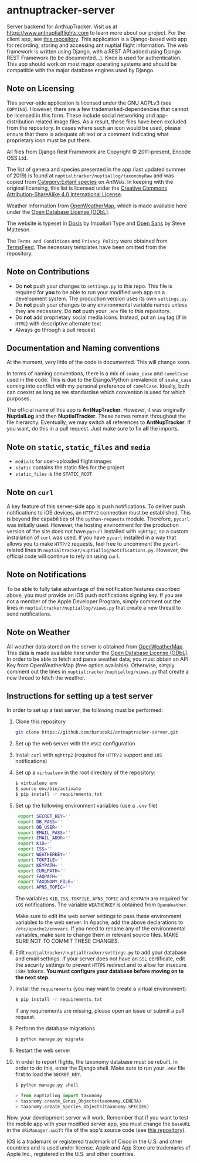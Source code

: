 # antnuptracker-server
Server backend for AntNupTracker. Visit us at https://www.antnuptialflights.com to learn more about our project. For the client app, see [this repository](https://github.com/bzrudski/antnuptracker-client). This application is a Django-based web app for recording, storing and accessing ant nuptial flight information. The web framework is written using Django, with a REST API added using Django REST Framework (to be documented...). Knox is used for authentication. This app should work on most major operating systems and should be compatible with the major database engines used by Django.

## Note on Licensing
This server-side application is licensed under the GNU AGPLv3 (see `COPYING`). However, there are a few trademarked-dependencies that cannot be licensed in this form. These include social networking and app-distribution related image files. As a result, these files have been excluded from the repository. In cases where such an icon would be used, please ensure that there is adequate alt text or a comment indicating what proprietary icon must be put there.

All files from Django Rest Framework are Copyright © 2011-present, Encode OSS Ltd.

The list of genera and species presented in the app (last updated summer of 2019) is found at `nuptialtracker/nuptiallog/taxonomyRaw` and was copied from [Category:Extant species](https://antwiki.org/wiki/Category:Extant_species) on _AntWiki_. In keeping with the original licensing, this list is licensed under the [Creative Commons Attribution-ShareAlike 4.0 International License](http://creativecommons.org/licenses/by-sa/4.0/).

Weather information from [OpenWeatherMap](https://openweathermap.org/), which is made available here under the [Open Database License (ODbL)](https://opendatacommons.org/licenses/odbl/1-0/).

The website is typeset in [Dosis](https://fonts.google.com/specimen/Dosis) by Impallari Type and [Open Sans](https://fonts.google.com/specimen/Open+Sans) by Steve Matteson.

The `Terms and Conditions` and `Privacy Policy` were obtained from [TermsFeed](termsfeed.com/). The necessary templates have been omitted from the repository.

## Note on Contributions
* Do **not** push your changes to `settings.py` to this repo. This file is required for **you** to be able to run your modified web app on a development system. The production version uses its own `settings.py`.
* Do **not** push your changes to any environmental variable names unless they are necessary. Do **not** push your `.env` file to this repository.
* Do **not** add proprietary social media icons. Instead, put an `img` tag (if in `HTML`) with descriptive alternate text
* Always go through a pull request

## Documentation and Naming conventions
At the moment, very little of the code is documented. This will change soon.

In terms of naming conventions, there is a mix of `snake_case` and `camelCase` used in the code. This is due to the Django/Python prevalence of `snake_case` coming into conflict with my personal preference of `camelCase`. Ideally, both can coexist as long as we standardise which convention is used for which purposes.

The official name of this app is **AntNupTracker**. However, it was originally **NuptialLog** and then **NuptialTracker**. These names remain throughout the file hierarchy. Eventually, we may switch all references to **AntNupTracker**. If you want, do this in a pull request. Just make sure to fix **all** the imports.

## Note on `static`, `static_files` and `media`
* `media` is for user-uploaded flight images
* `static` contains the static files for the project
* `static_files` is the `STATIC_ROOT`

## Note on `curl`
A key feature of this server-side app is push notifications. To deliver push notifications to iOS devices, an `HTTP/2` connection must be established. This is beyond the capabilities of the `python-requests` module. Therefore, `pycurl` was initially used. However, the hosting environment for the production version of the site does not have `pycurl` installed with `nghttp2`, so a custom installation of `curl` was used. If you have `pycurl` installed in a way that allows you to make `HTTP/2` requests, feel free to uncomment the `pycurl`-related lines in `nuptialtracker/nuptiallog/notifications.py`. However, the official code will continue to rely on using `curl`.

## Note on Notifications
To be able to fully take advantage of the notification features described above, you must provide an iOS push notifications signing key. If you are not a member of the Apple Developer Program, simply comment out the lines in `nuptialtracker/nuptiallog/views.py` that create a new thread to send notifications.

## Note on Weather
All weather data stored on the server is obtained from <a href="https://openweathermap.org/">OpenWeatherMap</a>. This data is made available here under the <a href="https://opendatacommons.org/licenses/odbl/1-0/">Open Database License (ODbL)</a>. In order to be able to fetch and parse weather data, you must obtain an API Key from OpenWeatherMap (free option available). Otherwise, simply comment out the lines in `nuptialtracker/nuptiallog/views.py` that create a new thread to fetch the weather.

## Instructions for setting up a test server
In order to set up a test server, the following must be performed:

1. Clone this repository
    ```bash
    git clone https://github.com/bzrudski/antnuptracker-server.git
    ```
2. Set up the web server with the `WSGI` configuration
3. Install `curl` with `nghttp2` (required for `HTTP/2` support and `iOS` notifications)
4. Set up a `virtualenv` in the root directory of the repository: 
    ```bash
    $ virtualenv env
    $ source env/bin/activate
    $ pip install -r requirements.txt
    ```
5. Set up the following environment variables (use a `.env` file)
   ```bash
    export SECRET_KEY=''
    export DB_PASS=''
    export DB_USER=''
    export EMAIL_PASS=''
    export EMAIL_ADDR=''
    export KID=''
    export ISS=''
    export WEATHERKEY=''
    export TOKFILE=''
    export KEYPATH=''
    export CURLPATH=''
    export FAQPATH=''
    export TAXONOMY_FILE=''
    export APNS_TOPIC=''
   ```
    The variables `KID`, `ISS`, `TOKFILE`, `APNS_TOPIC` and `KEYPATH` are required for `iOS` notifications. The variable `WEATHERKEY` is obtained from `OpenWeather`.

   Make sure to edit the web server settings to pass these environment variables to the web server. In Apache, add the above declarations to `/etc/apache2/envvars`. If you need to rename any of the environmental variables, make sure to change them in relevant source files. MAKE SURE NOT TO COMMIT THESE CHANGES.
6. Edit `nuptialtracker/nuptialtracker/settings.py` to add your database and email settings. If your server does not have an `SSL` certificate, edit the security settings to prevent `HTTPS` redirect and to allow for insecure `CSRF` tokens. **You must configure your database before moving on to the next step.**
7. Install the `requirements` (you may want to create a virtual environment).
   ```bash
   $ pip install -r requirements.txt
   ```
   If any requirements are missing, please open an issue or submit a pull request.
8.  Perform the database migrations
    ```bash
    $ python manage.py migrate
    ```

9. Restart the web server
10. In order to report flights, the taxonomy database must be rebuilt. In order to do this, enter the Django shell. Make sure to run your `.env` file first to load the `SECRET_KEY`.
    ```bash
    $ python manage.py shell
    ```
    ```python
    > from nuptiallog import taxonomy
    > taxonomy.create_Genus_Objects(taxonomy.GENERA)
    > taxonomy.create_Species_Objects(taxonomy.SPECIES)
    ```

Now, your development server will work. Remember that if you want to test the mobile app with your modified server app, you must change the `baseURL` in the `URLManager.swift` file of the app's source code (see [this repository](https://github.com/bzrudski/antnuptracker-client)).

IOS is a trademark or registered trademark of Cisco in the U.S. and other countries and is used under license. Apple and App Store are trademarks of Apple Inc., registered in the U.S. and other countries.